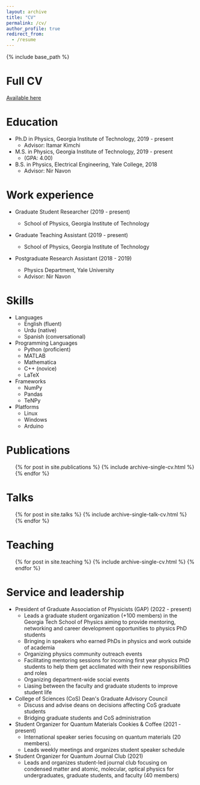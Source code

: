 ```yaml
---
layout: archive
title: "CV"
permalink: /cv/
author_profile: true
redirect_from:
  - /resume
---
```


{% include base_path %}

Full CV
===
[Available here](https://www.dropbox.com/s/4k7ve2snuejpk9p/Hakani_CV.pdf?dl=0)

Education
======
* Ph.D in Physics, Georgia Institute of Technology, 2019 - present
  * Advisor: Itamar Kimchi
* M.S. in Physics, Georgia Institute of Technology, 2019 - present
  * (GPA: 4.00)
* B.S. in Physics, Electrical Engineering, Yale College, 2018
  * Advisor: Nir Navon

Work experience
======
* Graduate Student Researcher (2019 - present)
  * School of Physics, Georgia Institute of Technology

* Graduate Teaching Assistant (2019 - present)
  * School of Physics, Georgia Institute of Technology

* Postgraduate Research Assistant (2018 - 2019)
  * Physics Department, Yale University
  * Advisor: Nir Navon
  
Skills
======
* Languages
  * English (fluent)
  * Urdu (native)
  * Spanish (conversational)
* Programming Languages
  * Python (proficient)
  * MATLAB
  * Mathematica 
  * C++ (novice)
  * LaTeX
* Frameworks
  * NumPy
  * Pandas
  * TeNPy
* Platforms
  * Linux
  * Windows
  * Arduino

Publications
======
  <ul>{% for post in site.publications %}
    {% include archive-single-cv.html %}
  {% endfor %}</ul>
  
Talks
======
  <ul>{% for post in site.talks %}
    {% include archive-single-talk-cv.html %}
  {% endfor %}</ul>
  
Teaching
======
  <ul>{% for post in site.teaching %}
    {% include archive-single-cv.html %}
  {% endfor %}</ul>
  
Service and leadership
======
* President of Graduate Association of Physicists (GAP) (2022 - present)
  * Leads a graduate student organization (+100 members) in the Georgia Tech School of Physics aiming to provide mentoring, networking and career development opportunities to physics PhD students
  * Bringing in speakers who earned PhDs in physics and work outside of academia
  * Organizing physics community outreach events
  * Facilitating mentoring sessions for incoming first year physics PhD students to help them get acclimated with their new responsibilities and roles
  * Organizing department-wide social events
  * Liasing between the faculty and graduate students to improve student life
* College of Sciences (CoS) Dean's Graduate Advisory Council
  * Discuss and advise deans on decisions affecting CoS graduate students
  * Bridging graduate students and CoS administration
* Student Organizer for Quantum Materials Cookies & Coffee (2021 - present)
  * International speaker series focusing on quantum materials (20 members).
  * Leads weekly meetings and organizes student speaker schedule
* Student Organizer for Quantum Journal Club (2021)
  * Leads and organizes student-led journal club focusing on condensed matter and atomic, molecular, optical physics for undergraduates, graduate students,
and faculty (40 members)
